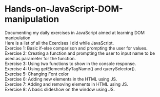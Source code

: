 # Hands-on-JavaScript-DOM-manipulation
Documenting my daily exercises in JavaScript aimed at learning DOM manipulation <br>
Here is a list of all the Exercises i did while JavaScript.<br>
Exercise 1: Basic if-else comparison and prompting the user for values.<br>
Exercise 2: Creating a function and prompting the user to input name to be used as parameter for the function. <br>
Exercise 3: Using two functions to show in the console response.<br>
Exercise 4: Using getElementsByTagName() and querySelector(). <br>
Exercise 5: Changing Font color <br>
Exercise 6: Adding new elements in the HTML using JS. <br>
Exercise 7: Adding and removing elements in HTML using JS. <br>
Exercise 8: A basic slideshow on the window using JS. <br>
